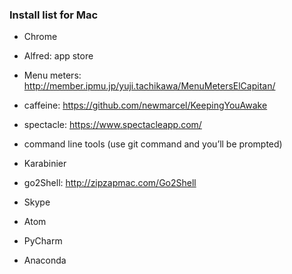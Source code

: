 ### Install list for Mac

* Chrome
* Alfred: app store
* Menu meters: http://member.ipmu.jp/yuji.tachikawa/MenuMetersElCapitan/
* caffeine: https://github.com/newmarcel/KeepingYouAwake
* spectacle: https://www.spectacleapp.com/
* command line tools (use git command and you’ll be prompted)
* Karabinier
* go2Shell: http://zipzapmac.com/Go2Shell
* Skype
* Atom
* PyCharm

* Anaconda
